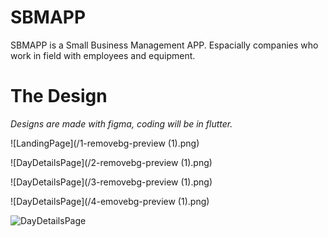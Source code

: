 # SBMAPP
SBMAPP is a Small Business Management APP. Espacially companies who work in field with employees and equipment.

# The Design
*Designs are made with figma, coding will be in flutter.*


![LandingPage](/1-removebg-preview (1).png)

![DayDetailsPage](/2-removebg-preview (1).png)

![DayDetailsPage](/3-removebg-preview (1).png)

![DayDetailsPage](/4-emovebg-preview (1).png)

![DayDetailsPage](/5-remove-preview.png)
